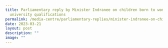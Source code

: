 ```yaml
---
title: Parliamentary reply by Minister Indranee on children born to women with
  university qualifications
permalink: /media-centre/parliamentary-replies/minister-indranee-on-children-born-to-women-with-uni-qual/
date: 2023-03-21
layout: post
description: ""
image: ""
---
```


